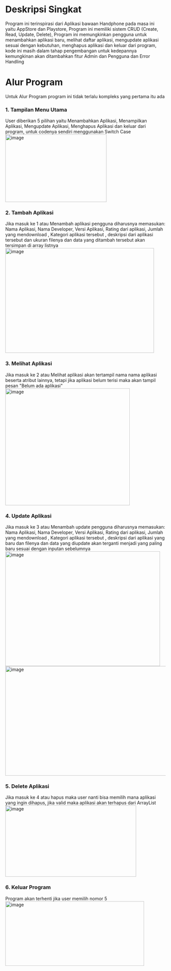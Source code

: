 # Deskripsi Singkat
Program ini terinspirasi dari Aplikasi bawaan Handphone pada masa ini yaitu AppStore dan Playstore, Program ini memiliki sistem CRUD (Create, Read, Update, Delete), Program ini memungkinkan pengguna untuk menambahkan aplikasi baru, melihat daftar aplikasi, mengupdate aplikasi sesuai dengan kebutuhan, menghapus aplikasi dan keluar dari program, kode ini masih dalam tahap pengembangan untuk kedepannya kemungkinan akan ditambahkan fitur Admin dan Pengguna dan Error Handling
# Alur Program 
Untuk Alur Program program ini tidak terlalu kompleks yang pertama itu ada 
### 1. Tampilan Menu Utama
User diberikan 5 pilihan yaitu Menambahkan Aplikasi, Menampilkan Aplikasi, Mengupdate Aplikasi, Menghapus Aplikasi dan keluar dari program, untuk codenya sendiri menggunakan Switch Case 
<img width="318" height="212" alt="image" src="https://github.com/user-attachments/assets/b831e804-6fcf-4283-ba17-670ebd6d2229" />

### 2. Tambah Aplikasi
Jika masuk ke 1 atau Menambah aplikasi pengguna diharusnya memasukan: Nama Aplikasi, Nama Developer, Versi Aplikasi, Rating dari aplikasi, Jumlah yang mendownload , Kategori aplikasi tersebut , deskripsi dari aplikasi tersebut dan ukuran filenya dan data yang ditambah tersebut akan tersimpan di array listnya
<img width="467" height="328" alt="image" src="https://github.com/user-attachments/assets/e9c24356-5112-40ad-b973-26ab4bf11d03" />

### 3. Melihat Aplikasi
Jika masuk ke 2 atau Melihat aplikasi akan tertampil nama nama aplikasi beserta atribut lainnya, tetapi jika aplikasi belum terisi maka akan tampil pesan "Belum ada aplikasi"
<img width="391" height="366" alt="image" src="https://github.com/user-attachments/assets/0a23e10b-bc57-404f-8316-ec71cd8b4cae" />

### 4. Update Aplikasi
Jika masuk ke 3 atau Menambah update pengguna diharusnya memasukan: Nama Aplikasi, Nama Developer, Versi Aplikasi, Rating dari aplikasi, Jumlah yang mendownload , Kategori aplikasi tersebut , deskripsi dari aplikasi yang baru dan filenya dan data yang diupdate  akan terganti menjadi yang paling baru sesuai dengan inputan sebelumnya
<img width="486" height="359" alt="image" src="https://github.com/user-attachments/assets/957598f4-db22-43f9-969c-faa1b1d0e229" />
<img width="520" height="343" alt="image" src="https://github.com/user-attachments/assets/ab715980-319c-415b-b285-2db4405e5558" />



### 5. Delete Aplikasi 
Jika masuk ke 4 atau hapus maka user nanti bisa memilih mana aplikasi yang ingin dihapus, jika valid maka aplikasi akan terhapus dari ArrayList
<img width="411" height="223" alt="image" src="https://github.com/user-attachments/assets/3d39a5a6-0790-471b-aa27-281d1dd308cb" />

### 6. Keluar Program
Program akan terhenti jika user memilih nomor 5
<img width="436" height="202" alt="image" src="https://github.com/user-attachments/assets/5a429fe7-36bb-473f-9caf-d9e7c41251a4" />


